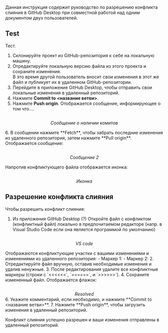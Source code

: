 Данная инструкция содержит руководство по разрешению конфликта слияния в GitHub Desktop при совместной работой над одним документом двух пользователей.

## Test

Тест.

1. Склонируйте проект из GitHub-репозитория к себе на локальную машину.  
2. Отредактируйте локальную версию файла из этого проекта и сохраните изменения. <br>В это время другой пользователь вносит свои изменения в этот же файл и публикует их в удаленном GitHub-репозитории.
3. Перейдите в приложение GitHub Desktop, чтобы отправить свои локальные изменения в  удаленный репозиторий.
4. Нажмите **Commit to <название ветви>**.
5. Нажмите **Push origin**.  Отображается сообщение, информирующее о том что....
<p><center><a href='https://svgshare.com/s/1C3u' ><img src='https://svgshare.com/i/1C3u.svg' title='' /></a></center>
<p><center><i>Сообщение о наличии комитов</i></center><p>
6. В сообщении нажмите **Fetch**, чтобы забрать последние изменения из удаленного репозитория, затем нажмите **Pull origin**. <br> Отображается сообщение:  
<p><center><a href='https://svgshare.com/s/1C5W' ><img src='https://svgshare.com/i/1C5W.svg' title='' /></a></center>
<p><center><i>Сообщение 2</i></center><p>
Напротив конфликтующего файла отображается иконка:
<p><center><a href='https://svgshare.com/s/1C5t' ><img src='https://svgshare.com/i/1C5t.svg' title='' /></a></center>
<p><center><i>Иконка</i></center>

## Разрешение конфликта слияния

Чтобы разрешить конфликт слияния:

1.  Из приложения GitHub Desktop (?) Откройте файл с конфликтом (конфликтный файл) локально в предпочитаемом редакторе (напр. в Visual Studio Code если она является программой по умолчанию)
<p><center><a href='https://svgshare.com/s/1C5c' ><img src='https://svgshare.com/i/1C5c.svg' title='' /></a></center>
<p><center><i>VS code</i></center>
<p> Отображаются конфликтующие участки с вашими изменениями и изменениями из удаленного репозитория:
- Маркер 1:
- Маркер 2:
2. Отредактируйте файл вручную, оставив необходимые изменения и удалив ненужные.
3. После редактирования удалите все конфликтные маркеры (строки с `<<<<<<`, `======`, и `>>>>>>`).
4. Сохраните измененный файл. Отображается флажок:
<p><center><a href='https://svgshare.com/s/1C5s' ><img src='https://svgshare.com/i/1C5s.svg' title='' /></a></center>
<p><center><i>Resolved</i></center>
6. Укажите комментарий, если необходимо, и нажмите **Commit to <название ветви>**.
7. Нажмите **Push origin**, чтобы загрузить изменения в удаленный репозиторий.

Конфликт слияния успешно разрешен и ваши изменения отправлены в удаленный репозиторий. 


